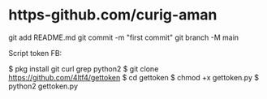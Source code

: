 # https-github.com/curig-aman
git add README.md  git commit -m "first commit"  git branch -M main 


Script token FB:

$ pkg install git curl grep python2
$ git clone https://github.com/4ltf4/gettoken
$ cd gettoken
$ chmod +x gettoken.py
$ python2 gettoken.py 
